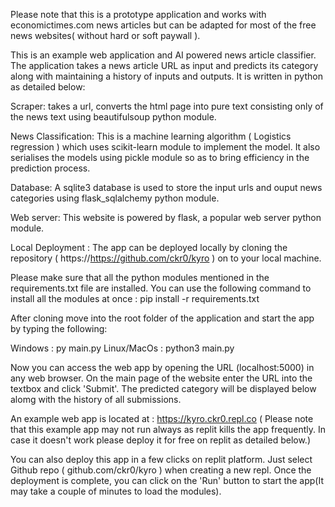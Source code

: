Please note that this is a prototype application and works with economictimes.com news articles but can be adapted for most of the
free news websites( without hard or soft paywall ).

This is an example web application and AI powered news article classifier. 
The application takes a news article URL as input and predicts its category along with maintaining a history of inputs and outputs.
It is written in python as detailed below:

Scraper: takes a url, converts the html page into pure text consisting only of the news text using beautifulsoup python module.

News Classification: This is a machine learning algorithm ( Logistics regression ) which uses scikit-learn module
to implement the model. It also serialises the models using pickle module so as to bring efficiency in the prediction process.

Database: A sqlite3 database is used to store the input urls and ouput news categories using flask_sqlalchemy python module.

Web server: This website is powered by flask, a popular web server python module.

Local Deployment : The app can be deployed locally by cloning the repository ( https://https://github.com/ckr0/kyro ) on to your 
local machine. 

Please make sure that all the python modules mentioned in the requirements.txt file are installed. You can use the following 
command to install all the modules at once : pip install -r requirements.txt

After cloning move into the root folder of the application and start the app by typing the following:

Windows : py main.py
Linux/MacOs : python3 main.py

Now you can access the web app by opening the URL (localhost:5000) in any web browser. On the main page of the website enter the 
URL into the textbox and click 'Submit'. The predicted category will be displayed below alomg with the history of all submissions.

An example web app is located at : https://kyro.ckr0.repl.co ( Please note that this example app may not run always as replit kills
the app frequently. In case it doesn't work please deploy it for free on replit as detailed below.)

You can also deploy this app in a few clicks on replit platform. Just select Github repo ( github.com/ckr0/kyro ) when creating 
a new repl. Once the deployment is complete, you can click on the 'Run' button to start the app(It may take a couple of minutes
to load the modules).